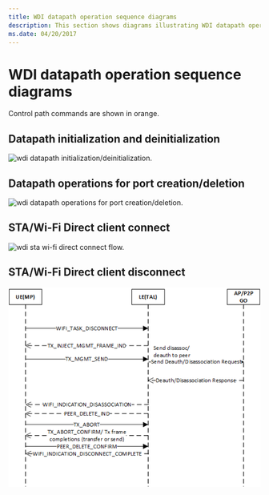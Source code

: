 ```yaml
---
title: WDI datapath operation sequence diagrams
description: This section shows diagrams illustrating WDI datapath operations
ms.date: 04/20/2017
---
```


# WDI datapath operation sequence diagrams


Control path commands are shown in orange.

## Datapath initialization and deinitialization


![wdi datapath initialization/deinitialization.](images/wdi-datapath-init-deinit.png)

## Datapath operations for port creation/deletion


![wdi datapath operations for port creation/deletion.](images/wdi-datapath-port-create-delete.png)

## STA/Wi-Fi Direct client connect


![wdi sta wi-fi direct connect flow.](images/wdi-sta-wfd-client-connect.png)

## STA/Wi-Fi Direct client disconnect


![wdi sta wi-fi direct disconnect flow.](images/wdi-sta-wfd-client-disconnect.png)

 

 





